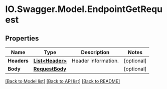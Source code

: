 # IO.Swagger.Model.EndpointGetRequest
## Properties

Name | Type | Description | Notes
------------ | ------------- | ------------- | -------------
**Headers** | [**List&lt;Header&gt;**](Header.md) | Header information. | [optional] 
**Body** | [**RequestBody**](RequestBody.md) |  | [optional] 

[[Back to Model list]](../README.md#documentation-for-models) [[Back to API list]](../README.md#documentation-for-api-endpoints) [[Back to README]](../README.md)

